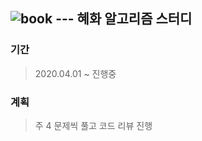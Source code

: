 ## ![book](https://user-images.githubusercontent.com/46267635/79640423-81402e80-81cc-11ea-9ea2-a14f660451d9.png) --- 혜화 알고리즘 스터디
### 기간
> 2020.04.01 ~ 진행중
### 계획
> 주 4 문제씩 풀고 코드 리뷰 진행
